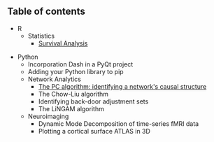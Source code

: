 ## Table of contents

* R
  * Statistics
    * [Survival Analysis](/tutorials/statistics/survival-analysis.html)

<!-- TODO -->
* Python
  * Incorporation Dash in a PyQt project
  * Adding your Python library to pip
  * Network Analytics
    * [The PC algorithm: identifying a network's causal structure](/tutorials/network-analytics/pc.html)
    * The Chow-Liu algorithm
    * Identifying back-door adjustment sets
    * The LiNGAM algorithm
  * Neuroimaging
    * Dynamic Mode Decomposition of time-series fMRI data
    * Plotting a cortical surface ATLAS in 3D
